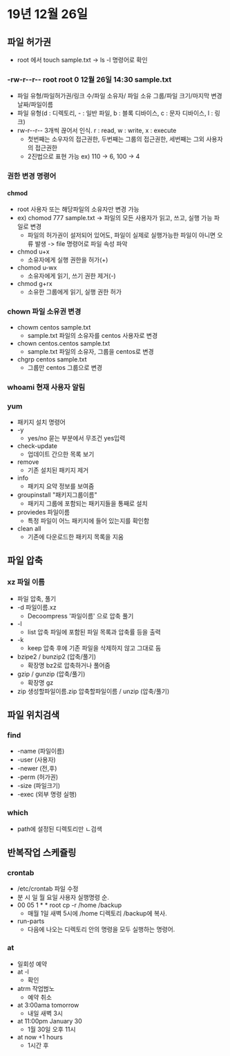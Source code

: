# 19년 12월 26일

## 파일 허가권
+ root 에서 touch sample.txt -> ls -l 명령어로 확인

### -rw-r--r-- root root 0 12월 26일 14:30 sample.txt
+ 파일 유형/파일허가권/링크 수/파일 소유자/ 파일 소유 그룹/파일 크기/마지막 변경 날짜/파일이름
+ 파일 유형(d : 디렉토리, - : 일반 파일, b : 블록 디바이스, c : 문자 디바이스, l : 링크)
+ rw-r--r-- 3개씩 끊어서 인식. r : read, w : write, x : execute
  + 첫번째는 소우자의 접근권한, 두번째는 그룹의 접근권한, 세번째는 그외 사용자의 접근권한
  + 2진법으로 표현 가능 ex) 110 -> 6, 100 -> 4

### 권한 변경 명령어
#### chmod
+ root 사용자 또는 해당파일의 소유자만 변경 가능
+ ex) chomod 777 sample.txt -> 파일의 모든 사용자가 읽고, 쓰고, 실행 가능 파일로 변경
  + 파일의 허가권이 설저되어 있어도, 파일이 실제로 실행가능한 파일이 아니면 오류 발생 -> file 명령어로 파일 속성 파악
+ chmod u+x
  + 소유자에게 실행 권한을 허가(+)
+ chomod u-wx
  + 소유자에게 읽기, 쓰기 권한 제거(-)
+ chmod g+rx
  + 소유한 그룹에게 읽기, 실행 권한 허가

### chown 파일 소유권 변경
+ chowm centos sample.txt
  + sample.txt 파일의 소유자를 centos 사용자로 변경
+ chown centos.centos sample.txt
  + sample.txt 파일의 소유자, 그룹을 centos로 변경
+ chgrp centos sample.txt
  + 그룹만 centos 그룹으로 변경

### whoami 현재 사용자 알림

### yum
+ 패키지 설치 명령어
+ -y
  + yes/no 묻는 부분에서 무조건 yes입력
+ check-update
  + 업데이트 간으한 목록 보기
+ remove
  + 기존 설치된 패키지 제거
+ info
  + 패키지 요약 정보를 보여줌
+ groupinstall "패키지그룹이름"
  + 패키지 그룹에 포함되는 패키지들을 통째로 설치
+ proviedes 파일이름
  + 특정 파일이 어느 패키지에 들어 있는지를 확인함
+ clean all
  + 기존에 다운로드한 패키지 목록을 지움

## 파일 압축
### xz 파일 이름
+ 파일 압축, 풀기
+ -d 파일이름.xz
  + Decoompress '파일이름' 으로 압축 풀기
+ -l
  + list 압축 파일에 포함된 파일 목록과 압축률 등을 출력
+ -k
  + keep 압축 후에 기존 파일을 삭제하지 않고 그대로 둠
+ bzipe2 / bunzip2 (압축/풀기)
  + 확장명 bz2로 압축하거나 풀어줌
+ gzip / gunzip (압축/풀기)
  + 확장명 gz
+ zip 생성할파일이름.zip 압축할파일이름 / unzip (압축/풀기)

## 파일 위치검색
### find
+ -name (파일이름)
+ -user (사용자)
+ -newer (전,후)
+ -perm (허가권)
+ -size (파일크기)
+ -exec (외부 명령 실행)

### which
+ path에 설정된 디렉토리만 ㄴ검색

## 반복작업 스케쥴링
### crontab
+ /etc/crontab 파일 수정
+ 분 시 일 월 요일 사용자 실행명령 순.
+ 00 05 1 * * root cp -r /home /backup
  + 매월 1일 새벽 5시에 /home 디렉토리 /backup에 복사.
+ run-parts
  + 다음에 나오는 디렉토리 안의 명령을 모두 실행하는 명령어.
### at
+ 일회성 예약
+ at -l
  + 확인
+ atrm 작업벊노
  + 예약 취소
+ at 3:00ama tomorrow
  + 내일 새벽 3시
+ at 11:00pm January 30
  + 1월 30일 오후 11시
+ at now +1 hours
  + 1시간 후
